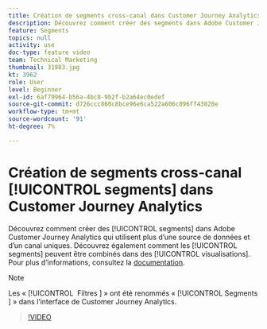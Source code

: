 ```yaml
---
title: Création de segments cross-canal dans Customer Journey Analytics
description: Découvrez comment créer des segments dans Adobe Customer Journey Analytics qui utilisent plusieurs sources de données et canaux. Découvrez également comment les segments peuvent être combinés dans des visualisations.
feature: Segments
topics: null
activity: use
doc-type: feature video
team: Technical Marketing
thumbnail: 31983.jpg
kt: 3962
role: User
level: Beginner
exl-id: 6af79964-b56a-4bc8-9b2f-b2a64ec0edef
source-git-commit: d726ccc860c8bce96e6ca522a606c096ff43828e
workflow-type: tm+mt
source-wordcount: '91'
ht-degree: 7%

---
```


# Création de segments cross-canal [!UICONTROL segments] dans Customer Journey Analytics

Découvrez comment créer des [!UICONTROL segments] dans Adobe Customer Journey Analytics qui utilisent plus d’une source de données et d’un canal uniques. Découvrez également comment les [!UICONTROL segments] peuvent être combinés dans des [!UICONTROL visualisations]. Pour plus dʼinformations, consultez la [documentation](https://experienceleague.adobe.com/fr/docs/analytics-platform/using/cja-components/cja-segments/filters-overview).

>[!NOTE]
>
> Les « [!UICONTROL &#x200B; Filtres &#x200B;] » ont été renommés « [!UICONTROL &#x200B; Segments &#x200B;] » dans l’interface de Customer Journey Analytics.

>[!VIDEO](https://video.tv.adobe.com/v/35582/?quality=12&learn=on&captions=fre_fr)
